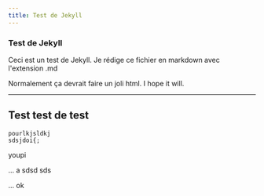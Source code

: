 ```yaml
---
title: Test de Jekyll
---
```

### Test de Jekyll

Ceci est un test de Jekyll. Je rédige ce fichier en markdown avec l'extension .md

Normalement ça devrait faire un joli html. I hope it will.

---
Test test
de test
---

    pourlkjsldkj
    sdsjdoi{;

youpi

...
a
sdsd
sds 

...
ok
